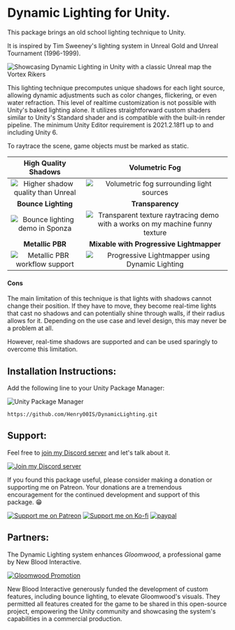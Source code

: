 # Dynamic Lighting for Unity.

This package brings an old school lighting technique to Unity.

It is inspired by Tim Sweeney's lighting system in Unreal Gold and Unreal Tournament (1996-1999).

![Showcasing Dynamic Lighting in Unity with a classic Unreal map the Vortex Rikers](https://raw.githubusercontent.com/wiki/Henry00IS/DynamicLighting/images/home/demo-vortex2-unity.gif)

This lighting technique precomputes unique shadows for each light source, allowing dynamic adjustments such as color changes, flickering, or even water refraction. This level of realtime customization is not possible with Unity's baked lighting alone. It utilizes straightforward custom shaders similar to Unity's Standard shader and is compatible with the built-in render pipeline. The minimum Unity Editor requirement is 2021.2.18f1 up to and including Unity 6.

To raytrace the scene, game objects must be marked as static.

| High Quality Shadows | Volumetric Fog |
:---: | :---:
| ![Higher shadow quality than Unreal](https://raw.githubusercontent.com/wiki/Henry00IS/DynamicLighting/images/home/demo-shadow-detail.png) | ![Volumetric fog surrounding light sources](https://raw.githubusercontent.com/wiki/Henry00IS/DynamicLighting/images/home/demo-volumetric-fog.png) |
| **Bounce Lighting** | **Transparency** |
| ![Bounce lighting demo in Sponza](https://raw.githubusercontent.com/wiki/Henry00IS/DynamicLighting/images/home/demo-bounce-2.png) | ![Transparent texture raytracing demo with a works on my machine funny texture](https://raw.githubusercontent.com/wiki/Henry00IS/DynamicLighting/images/home/demo-transparency.png) |
| **Metallic PBR** | **Mixable with Progressive Lightmapper** |
| ![Metallic PBR workflow support](https://raw.githubusercontent.com/wiki/Henry00IS/DynamicLighting/images/home/demo-rendering-pbr.png) | ![Progressive Lightmapper using Dynamic Lighting](https://raw.githubusercontent.com/wiki/Henry00IS/DynamicLighting/images/home/demo-mixed-lighting.gif) |

#### Cons
The main limitation of this technique is that lights with shadows cannot change their position. If they have to move, they become real-time lights that cast no shadows and can potentially shine through walls, if their radius allows for it. Depending on the use case and level design, this may never be a problem at all.

However, real-time shadows are supported and can be used sparingly to overcome this limitation.

## Installation Instructions:

Add the following line to your Unity Package Manager:

![Unity Package Manager](https://user-images.githubusercontent.com/7905726/84954483-c82ba100-b0f5-11ea-9cd0-1cdc24ef2660.png)

`https://github.com/Henry00IS/DynamicLighting.git`

## Support:

Feel free to [join my Discord server](https://discord.gg/sKEvrBwHtq) and let's talk about it.

[![Join my Discord server](https://dcbadge.limes.pink/api/server/sKEvrBwHtq)](https://discord.gg/sKEvrBwHtq)

If you found this package useful, please consider making a donation or supporting me on Patreon. Your donations are a tremendous encouragement for the continued development and support of this package. 😁

[![Support me on Patreon](https://raw.githubusercontent.com/wiki/Henry00IS/DynamicLighting/images/badges/patreon.svg)](https://patreon.com/henrydejongh) [![Support me on Ko-fi](https://raw.githubusercontent.com/wiki/Henry00IS/DynamicLighting/images/badges/kofi.svg)](https://ko-fi.com/henry00) [![paypal](https://raw.githubusercontent.com/wiki/Henry00IS/DynamicLighting/images/badges/paypal.svg)](https://paypal.me/henrydejongh)

## Partners:

The Dynamic Lighting system enhances _Gloomwood_, a professional game by New Blood Interactive.

[![Gloomwood Promotion](https://raw.githubusercontent.com/wiki/Henry00IS/DynamicLighting/images/home/partner-gloomwood.png)](https://store.steampowered.com/app/1150760/Gloomwood/)

New Blood Interactive generously funded the development of custom features, including bounce lighting, to elevate Gloomwood's visuals. They permitted all features created for the game to be shared in this open-source project, empowering the Unity community and showcasing the system's capabilities in a commercial production.